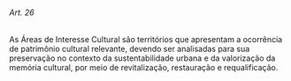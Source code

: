 
###### Art. 26
As Áreas de Interesse Cultural são territórios que apresentam a ocorrência de patrimônio cultural relevante, devendo ser analisadas para sua preservação no contexto da sustentabilidade urbana e da valorização da memória cultural, por meio de revitalização, restauração e requalificação.
